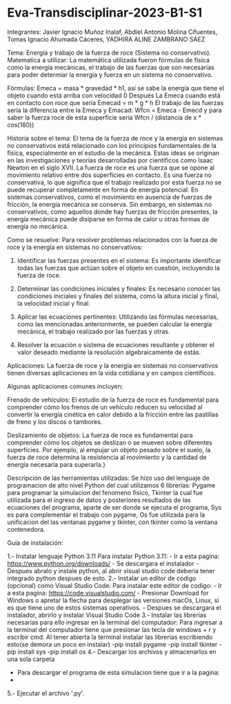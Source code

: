 # Eva-Transdisciplinar-2023-B1-S1
Integrantes: Javier Ignacio Muñoz Inalaf, Abdiel Antonio Molina Cifuentes, Tomas Ignacio Ahumada Cáceres, YADHIRA ALINE ZAMBRANO SÁEZ

Tema: Energía y trabajo de la fuerza de roce (Sistema no conservativo).
Matematica a utilizar: La matemática utilizada fueron fórmulas de física como la energía mecánicas, 
el trabajo de las fuerzas que son necesarias para poder determiar la energía y fuerza en un sistema no conservativo.

Fórmulas: 
Emeca = masa * gravedad * h1, así se sabe la energía que tiene el objeto cuando está arriba con velocidad 0
Después La Emeca cuando está en contacto con roce que sería
Emecad = m * g * h
El trabajo de las fuerzas sería la diferencia entre la Emeca y Emacad: Wfcn = Emeca - Emecd
y para saber la fuerza roce de esta superficie sería Wfcn / (distancia de x * cos(180))

Historia sobre el tema:
El tema de la fuerza de roce y la energía en sistemas no conservativos está relacionado con los principios fundamentales de la física, 
especialmente en el estudio de la mecánica. Estas ideas se originan en las investigaciones y teorías desarrolladas por científicos como 
Isaac Newton en el siglo XVII.
La fuerza de roce es una fuerza que se opone al movimiento relativo entre dos superficies en contacto. Es una fuerza no conservativa, lo 
que significa que el trabajo realizado por esta fuerza no se puede recuperar completamente en forma de energía potencial. En sistemas 
conservativos, como el movimiento en ausencia de fuerzas de fricción, la energía mecánica se conserva. Sin embargo, en sistemas no 
conservativos, como aquellos donde hay fuerzas de fricción presentes, la energía mecánica puede disiparse en forma de calor u otras formas 
de energía no mecánica.

Como se resuelve:
Para resolver problemas relacionados con la fuerza de roce y la energía en sistemas no conservativos:

1. Identificar las fuerzas presentes en el sistema: Es importante identificar todas las fuerzas que actúan sobre el objeto en cuestión, 
incluyendo la fuerza de roce.

2. Determinar las condiciones iniciales y finales: Es necesario conocer las condiciones iniciales y finales del sistema, como la altura 
inicial y final, la velocidad inicial y final.

3. Aplicar las ecuaciones pertinentes: Utilizando las fórmulas necesarias, como las mencionadas anteriormente, se pueden calcular la 
energía mecánica, el trabajo realizado por las fuerzas y otras.

4. Resolver la ecuación o sistema de ecuaciones resultante y obtener el valor deseado mediante la resolución algebraicamente de estás.

Aplicaciones:
La fuerza de roce y la energía en sistemas no conservativos tienen diversas aplicaciones en la vida cotidiana y en campos científicos. 

Algunas aplicaciones comunes incluyen:

Frenado de vehículos: El estudio de la fuerza de roce es fundamental para comprender cómo los frenos de un vehículo reducen su velocidad 
al convertir la energía cinética en calor debido a la fricción entre las pastillas de freno y los discos o tambores.

Deslizamiento de objetos: La fuerza de roce es fundamental para comprender cómo los objetos se deslizan o se mueven sobre diferentes 
superficies. Por ejemplo, al empujar un objeto pesado sobre el suelo, la fuerza de roce determina la resistencia al movimiento y la
cantidad de energía necesaria para superarla.}

Descripción de las herramientas utilizadas:
Se hizo uso del lenguaje de programacion de alto nivel Python del cual utilizamos 6 librerias: Pygame para programar la simulacion del fenomeno fisico,  Tkinter la cual fue utilizada para el ingreso de datos y posteriores resultados de las ecuaciones del programa, aparte de ser donde se ejecuta el programa, Sys es para complementar el trabajo con pygame, Os fue utilizada para la unificacion del las ventanas pygame y tkinter, con tkinter como la ventana contenedora.

Guia de instalación:

1.- Instalar lenguaje Python 3.11
Para instalar Python 3.11:
    - Ir a esta pagina: https://www.python.org/downloads/
    - Se descargara el instalador
    - Despues abralo y instale python, al abrir visual studio code deberia tener integrado python
      despues de esto.
2.- Instalar un editor de codigo (opcional) como Visual Studio Code:
Para instalar este editor de codigo:
    - Ir a esta pagina: https://code.visualstudio.com/
    - Presionar Download for Windows o apretar la flecha para desplegar las versiones macOs, Linux, si es que tiene uno de estos sistemas operativos.
    - Despues se descargara el instalador, abrirlo y instalar Visual Studio Code
3.- Instalar las librerias necesarias  para ello ingresar en la terminal del computador:
Para ingresar a la terminal del computador tiene que presionar las tecla de windows + r y escribir cmd. Al tener abierta la terminal instalar las librerias escribiendo esto(se demora un poco en instalar)
  -pip install pygame
  -pip install tkinter
  -pip install sys
  -pip install os
4.- Descargar los archivos y almacenarlos en una sola carpeta
   - Para descargar el programa de esta simulacion tiene que ir a la pagina:
   - 

5.- Ejecutar el archivo '.py'.
